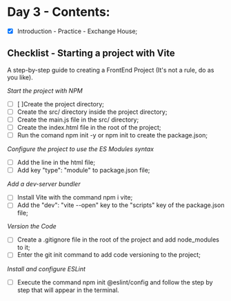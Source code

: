 # Day 3 - Contents: 

- [x] Introduction - Practice - Exchange House; 

## Checklist - Starting a project with Vite

A step-by-step guide to creating a FrontEnd Project (It's not a rule, do as you like).

*Start the project with NPM*
- [ ] [ ]Create the project directory; 
- [ ] Create the src/ directory inside the project directory; 
- [ ] Create the main.js file in the src/ directory; 
- [ ] Create the index.html file in the root of the project; 
- [ ] Run the comand npm init -y or npm init to create the package.json; 

*Configure the project to use the ES Modules syntax*
- [ ] Add the line <script type="module" src="./src/main.js"></script> in the html file; 
- [ ] Add key "type": "module" to package.json file; 

*Add a dev-server bundler*
- [ ] Install Vite with the command npm i vite; 
- [ ] Add the "dev": "vite --open" key to the "scripts" key of the package.json file; 

*Version the Code*
- [ ] Create a .gitignore file in the root of the project and add node_modules to it; 
- [ ] Enter the git init command to add code versioning to the project; 

*Install and configure ESLint*
- [ ] Execute the command npm init @eslint/config and follow the step by step that will appear in the terminal. 
